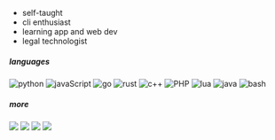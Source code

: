* self-taught
* cli enthusiast
* learning app and web dev
* legal technologist

##### languages
![python](https://img.shields.io/badge/-python-000?&logo=Python&logoColor=f5f5f5)
![javaScript](https://img.shields.io/badge/-javascript-000?&logo=JavaScript&logoColor=f5f5f5)
![go](https://img.shields.io/badge/-go-000?&logo=go&logoColor=f5f5f5)
![rust](https://img.shields.io/badge/-rust-000?&logo=rust&logoColor=f5f5f5)
![c++](https://img.shields.io/badge/-C++-000?&logo=cplusplus&logoColor=f5f5f5)
![PHP](https://img.shields.io/badge/-PHP-000?&logo=php&logoColor=f5f5f5)
![lua](https://img.shields.io/badge/-lua-000?&logo=Lua&logoColor=f5f5f5)
![java](https://img.shields.io/badge/-java-000?&logo=buymeacoffee&logoColor=f5f5f5)
![bash](https://img.shields.io/badge/-bash-000?&logo=gnubash&logoColor=f5f5f5)

##### more
[![](https://img.shields.io/badge/-linkedIn-000?&logo=linkedin&logoColor=f5f5f5)](https://www.linkedin.com/in/gabriel-zmong/)
[![](https://img.shields.io/badge/-gmail-000?&logo=gmail&logoColor=f5f5f5)](mailto:gabrielzmong@gmail.com?subject=general%20enquiry)
[![](https://img.shields.io/badge/-resume-000?&logo=gitbook&logoColor=f5f5f5)](resume/gong-resume.pdf)
[![](https://img.shields.io/badge/-wordpress-000?&logo=wordpress&logoColor=f5f5f5)](https://gongzm.wordpress.com/)
